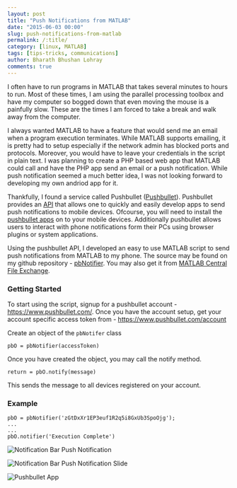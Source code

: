 ```yaml
---
layout: post
title: "Push Notifications from MATLAB"
date: "2015-06-03 00:00"
slug: push-notifications-from-matlab
permalink: /:title/
category: [linux, MATLAB]
tags: [tips-tricks, communications]
author: Bharath Bhushan Lohray
comments: true
---
```


I often have to run programs in MATLAB that takes several minutes to hours to run. Most of these times, I am using the parallel processing toolbox and have my computer so bogged down that even moving the mouse is a painfully slow. These are the times I am forced to take a break and walk away from the computer.

I always wanted MATLAB to have a feature that would send me an email when a program execution terminates. While MATLAB supports emailing, it is pretty had to setup especially if the network admin has blocked ports and protocols. Moreover, you would have to leave your credentials in the script in plain text. I was planning to create a PHP based web app that MATLAB could call and have the PHP app send an email or a push notification. While push notification seemed a much better idea, I was not looking forward to developing my own andriod app for it.

Thankfully, I found a service called Pushbullet ([Pushbullet](http://www.pushbullet.com/)). Pushbullet provides an [API](https://docs.pushbullet.com/) that allows one to quickly and easily develop apps to send push notifications to mobile devices. Ofcourse, you will need to install the [pushbullet apps](https://www.pushbullet.com/apps) on to your mobile devices. Additionally pushbullet allows users to interact with phone notifications form their PCs using browser plugins or system applications.

Using the pushbullet API, I developed an easy to use MATLAB script to send push notifications from MATLAB to my phone. The source may be found on my github repository - [pbNotifier](https://github.com/lordloh/pbNotifier). You may also get it from [MATLAB Central File Exchange](https://www.mathworks.com/matlabcentral/fileexchange/47882-pushbullet-notifier).

### Getting Started

To start using the script, signup for a pushbullet account - https://www.pushbullet.com/. Once you have the account setup, get your account specific access token from - https://www.pushbullet.com/account

Create an object of the `pbNotifer` class

```pbO = pbNotifier(accessToken)```

Once you have created the object, you may call the notify method.

```return = pbO.notify(message)```

This sends the message to all devices registered on your account.

### Example

```
pbO = pbNotifier('zGtDxXr1EP3euf1R2q5i8GxUb3SpoOjg');
...
...
pbO.notifier('Execution Complete')
```

![Notification Bar Push Notification](https://raw.githubusercontent.com/lordloh/pbNotifier/res/img/NotificationBar.png "Notification Bar Push Notification")

![Notification Bar Push Notification Slide](https://raw.githubusercontent.com/lordloh/pbNotifier/res/img/SlideingNotification.png "Notification Bar Push Notification Slide")

![Pushbullet App](https://raw.githubusercontent.com/lordloh/pbNotifier/res/img/pushbulletApp.png "Pushbullet App")
